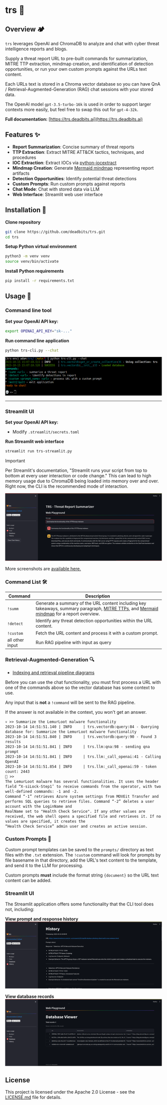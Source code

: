 # trs 🔭

## Overview 🏕️
`trs` leverages OpenAI and ChromaDB to analyze and chat with cyber threat intelligence reports and blogs. 

Supply a threat report URL to pre-built commands for summarization, MITRE TTP extraction, mindmap creation, and identification of detection opportunities, or run your own custom prompts against the URLs text content.

Each URLs text is stored in a Chroma vector database so you can have QnA / Retrieval-Augmented-Generation (RAG) chat sessions with your stored data.

The OpenAI model `gpt-3.5-turbo-16k` is used in order to support larger contexts more easily, but feel free to swap this out for `gpt-4-32k`.

**Full documentation:** [https://trs.deadbits.ai](https://trs.deadbits.ai)

## Features ✨
- **Report Summarization**: Concise summary of threat reports
- **TTP Extraction**: Extract MITRE ATT&CK tactics, techniques, and procedures
- **IOC Extraction**: Extract IOCs via [python-iocextract](https://github.com/InQuest/iocextract)
- **Mindmap Creation**: Generate [Mermaid mindmap](https://mermaid.live/) representing report artifacts
- **Detection Opportunities**: Identify potential threat detections 
- **Custom Prompts**: Run custom prompts against reports
- **Chat Mode**: Chat with stored data via LLM
- **Web Interface**: Streamlit web user interface

## Installation 🧰
**Clone repository**
```bash
git clone https://github.com/deadbits/trs.git
cd trs
```

**Setup Python virtual environment**
```bash
python3 -m venv venv
source venv/bin/activate
```

**Install Python requirements**
```bash
pip install -r requirements.txt
```

## Usage 💬

### Command line tool
**Set your OpenAI API key:**
```bash
export OPENAI_API_KEY="sk-..."
```

**Run command line application**
```bash
python trs-cli.py --chat
```

![trs-cli](screenshots/cli.png)

***

### Streamlit UI

**Set your OpenAI API key:**
* Modify `.streamlit/secrets.toml`

**Run Streamlit web interface**
```bash
streamlit run trs-streamlit.py
```

> [!IMPORTANT]
> Per Streamlit's documentation, "Streamlit runs your script from top to bottom at every user interaction or code change."
> This can lead to high memory usage due to ChromaDB being loaded into memory over and over. Right now, the CLI is the recommended mode of interaction. 

![trs-streamlit](screenshots/streamlit-chat.png)

More screenshots are [available here.](https://trs.deadbits.ai/overview/screenshots)

### Command List 🛠️ 

| Command  | Description |
|----------|-------------|
| `!summ`  | Generate a summary of the URL content including key takeaways, summary paragraph, [MITRE TTPs](https://attack.mitre.org), and [Mermaid mindmap](https://mermaid.live/) for a report overview.|
| `!detect`| Identify any threat detection opportunities within the URL content. |
| `!custom`| Fetch the URL content and process it with a custom prompt.|
| all other input | Run RAG pipeline with input as query | 

### Retrieval-Augmented-Generation 🔍
* [Indexing and retrieval pipeline diagrams](https://trs.deadbits.ai/overview/diagrams)

Before you can use the chat functionality, you must first process a URL with one of the commands above so the vector database has some context to use.

Any input that is **not** a `!command` will be sent to the RAG pipeline.

If the answer is not available in the context, you won't get an answer.

```
💀 >> Summarize the LemurLoot malware functionality        
2023-10-14 14:51:51.140 | INFO     | trs.vectordb:query:84 - Querying database for: Summarize the LemurLoot malware functionality
2023-10-14 14:51:51.840 | INFO     | trs.vectordb:query:90 - Found 3 results
2023-10-14 14:51:51.841 | INFO     | trs.llm:qna:98 - sending qna prompt
2023-10-14 14:51:51.841 | INFO     | trs.llm:_call_openai:41 - Calling OpenAI
2023-10-14 14:51:51.854 | INFO     | trs.llm:_call_openai:59 - token count: 2443
🤖 >>
The LemurLoot malware has several functionalities. It uses the header field “X-siLock-Step1’ to receive commands from the operator, with two well-defined commands: -1 and -2.  
Command “-1” retrieves Azure system settings from MOVEit Transfer and performs SQL queries to retrieve files. Command “-2” deletes a user account with the LoginName and        
RealName set to "Health Check Service". If any other values are received, the web shell opens a specified file and retrieves it. If no values are specified, it creates the     
“Health Check Service” admin user and creates an active session.
```

### Custom Prompts 📝
Custom prompt templates can be saved to the `prompts/` directory as text files with the `.txt` extension. The `!custom` command will look for prompts by file basename in that directory, add the URL's text content to the template, and send it to the LLM for processing.

Custom prompts **must** include the format string `{document}` so the URL text content can be added.

### Streamlit UI
The Streamlit application offers some functionality that the CLI tool does not, including:

**View prompt and response history**
![streamlit-hist](screenshots/streamlit-hist.png)

**View database records**
![streamlit-db](screenshots/streamlit-db.png)


## License
This project is licensed under the Apache 2.0 License - see the [LICENSE.md](LICENSE.md) file for details.
